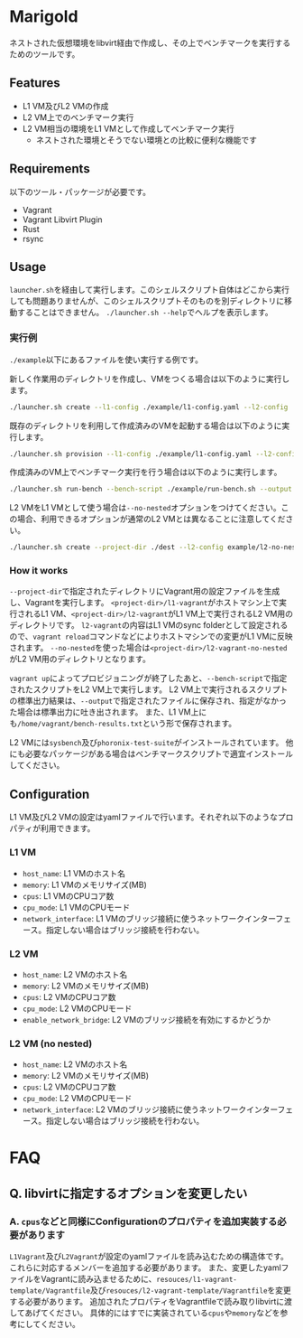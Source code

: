 # Marigold
ネストされた仮想環境をlibvirt経由で作成し、その上でベンチマークを実行するためのツールです。

## Features
- L1 VM及びL2 VMの作成
- L2 VM上でのベンチマーク実行
- L2 VM相当の環境をL1 VMとして作成してベンチマーク実行
    - ネストされた環境とそうでない環境との比較に便利な機能です

## Requirements
以下のツール・パッケージが必要です。
- Vagrant
- Vagrant Libvirt Plugin
- Rust
- rsync

## Usage
`launcher.sh`を経由して実行します。このシェルスクリプト自体はどこから実行しても問題ありませんが、このシェルスクリプトそのものを別ディレクトリに移動することはできません。
`./launcher.sh --help`でヘルプを表示します。

### 実行例
`./example`以下にあるファイルを使い実行する例です。

新しく作業用のディレクトリを作成し、VMをつくる場合は以下のように実行します。
```bash
./launcher.sh create --l1-config ./example/l1-config.yaml --l2-config ./example/l2-config.yaml --bench-script ./example/run-bench.sh --output output.txt --project-dir dest  --l2-provision-script ./example/l2-provision.sh
```

既存のディレクトリを利用して作成済みのVMを起動する場合は以下のように実行します。
```bash
./launcher.sh provision --l1-config ./example/l1-config.yaml --l2-config ./example/l2-config.yaml --bench-script ./example/run-bench.sh --output output.txt --project-dir dest --l2-provision-script ./example/l2-provision.sh
```

作成済みのVM上でベンチマーク実行を行う場合は以下のように実行します。
```bash
./launcher.sh run-bench --bench-script ./example/run-bench.sh --output output.txt --project-dir dest
```

L2 VMをL1 VMとして使う場合は`--no-nested`オプションをつけてください。この場合、利用できるオプションが通常のL2 VMとは異なることに注意してください。
```bash
./launcher.sh create --project-dir ./dest --l2-config example/l2-no-nested-config.yaml --bench-script example/run-bench.sh --output output.txt  --no-nested
```

### How it works
`--project-dir`で指定されたディレクトリにVagrant用の設定ファイルを生成し、Vagrantを実行します。
`<project-dir>/l1-vagrant`がホストマシン上で実行されるL1 VM、`<project-dir>/l2-vagrant`がL1 VM上で実行されるL2 VM用のディレクトリです。
`l2-vagrant`の内容はL1 VMのsync folderとして設定されるので、`vagrant reload`コマンドなどによりホストマシンでの変更がL1 VMに反映されます。
`--no-nested`を使った場合は`<project-dir>/l2-vagrant-no-nested`がL2 VM用のディレクトリとなります。

`vagrant up`によってプロビジョニングが終了したあと、`--bench-script`で指定されたスクリプトをL2 VM上で実行します。
L2 VM上で実行されるスクリプトの標準出力結果は、`--output`で指定されたファイルに保存され、指定がなかった場合は標準出力に吐き出されます。
また、L1 VM上にも`/home/vagrant/bench-results.txt`という形で保存されます。

L2 VMには`sysbench`及び`phoronix-test-suite`がインストールされています。
他にも必要なパッケージがある場合はベンチマークスクリプトで適宜インストールしてください。

## Configuration
L1 VM及びL2 VMの設定はyamlファイルで行います。それぞれ以下のようなプロパティが利用できます。

### L1 VM
- `host_name`: L1 VMのホスト名
- `memory`: L1 VMのメモリサイズ(MB)
- `cpus`: L1 VMのCPUコア数
- `cpu_mode`: L1 VMのCPUモード
- `network_interface`: L1 VMのブリッジ接続に使うネットワークインターフェース。指定しない場合はブリッジ接続を行わない。

### L2 VM
- `host_name`: L2 VMのホスト名
- `memory`: L2 VMのメモリサイズ(MB)
- `cpus`: L2 VMのCPUコア数
- `cpu_mode`: L2 VMのCPUモード
- `enable_network_bridge`: L2 VMのブリッジ接続を有効にするかどうか

### L2 VM (no nested)
- `host_name`: L2 VMのホスト名
- `memory`: L2 VMのメモリサイズ(MB)
- `cpus`: L2 VMのCPUコア数
- `cpu_mode`: L2 VMのCPUモード
- `network_interface`: L2 VMのブリッジ接続に使うネットワークインターフェース。指定しない場合はブリッジ接続を行わない。

# FAQ

## Q. libvirtに指定するオプションを変更したい
### A. `cpus`などと同様にConfigurationのプロパティを追加実装する必要があります
`L1Vagrant`及び`L2Vagrant`が設定のyamlファイルを読み込むための構造体です。これらに対応するメンバーを追加する必要があります。
また、変更したyamlファイルをVagrantに読み込ませるために、`resouces/l1-vagrant-template/Vagrantfile`及び`resouces/l2-vagrant-template/Vagrantfile`を変更する必要があります。
追加されたプロパティをVagrantfileで読み取りlibvirtに渡してあげてください。
具体的にはすでに実装されている`cpus`や`memory`などを参考にしてください。
